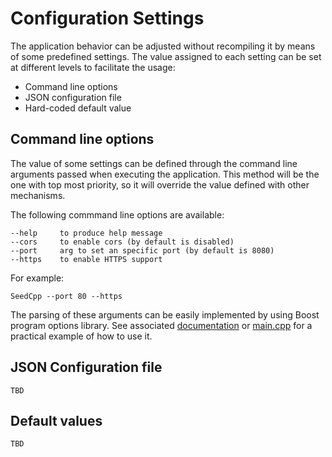 # Configuration Settings

The application behavior can be adjusted without recompiling it by means of some predefined settings.
The value assigned to each setting can be set at different levels to facilitate the usage:
* Command line options
* JSON configuration file
* Hard-coded default value


## Command line options

The value of some settings can be defined through the command line arguments passed when executing the application. This method will be the one with top most priority, so it will override the value defined with other mechanisms.

The following commmand line options are available:

```
--help     to produce help message
--cors     to enable cors (by default is disabled)
--port     arg to set an specific port (by default is 8080)
--https    to enable HTTPS support
```

For example:

```
SeedCpp --port 80 --https
```

The parsing of these arguments can be easily implemented by using Boost program options library.
See associated [documentation](https://www.boost.org/doc/libs/1_68_0/doc/html/program_options.html) or [main.cpp](https://github.com/systelab/seed-cpp/blob/master/src/SeedCpp/main.cpp) for a practical example of how to use it.


## JSON Configuration file

```
TBD
```


## Default values

```
TBD
```
